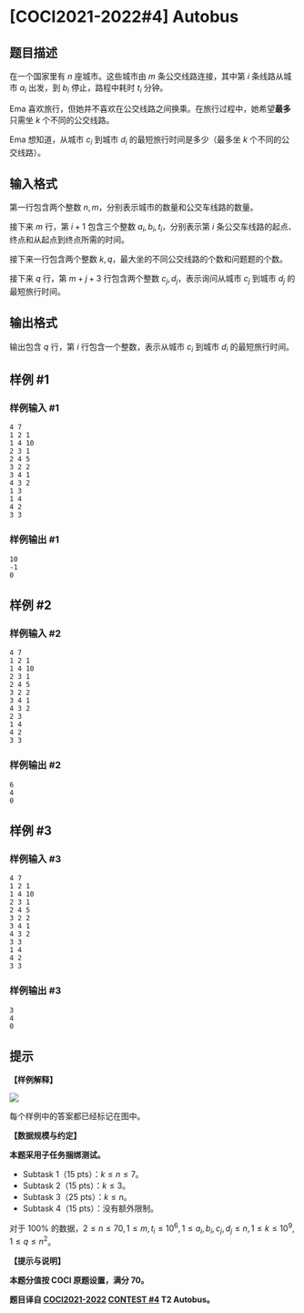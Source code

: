 # [COCI2021-2022#4] Autobus

## 题目描述

在一个国家里有 $n$ 座城市。这些城市由 $m$ 条公交线路连接，其中第 $i$ 条线路从城市 $a_i$ 出发，到 $b_i$ 停止，路程中耗时 $t_i$ 分钟。

Ema 喜欢旅行，但她并不喜欢在公交线路之间换乘。在旅行过程中，她希望**最多**只需坐 $k$ 个不同的公交线路。

Ema 想知道，从城市 $c_i$ 到城市 $d_i$ 的最短旅行时间是多少（最多坐 $k$ 个不同的公交线路）。

## 输入格式

第一行包含两个整数 $n,m$，分别表示城市的数量和公交车线路的数量。

接下来 $m$ 行，第 $i+1$ 包含三个整数 $a_i,b_i,t_i$，分别表示第 $i$ 条公交车线路的起点、终点和从起点到终点所需的时间。

接下来一行包含两个整数 $k,q$，最大坐的不同公交线路的个数和问题题的个数。

接下来 $q$ 行，第 $m+j+3$ 行包含两个整数 $c_j,d_j$，表示询问从城市 $c_j$ 到城市 $d_j$ 的最短旅行时间。

## 输出格式

输出包含 $q$ 行，第 $i$ 行包含一个整数，表示从城市 $c_i$ 到城市 $d_i$ 的最短旅行时间。

## 样例 #1

### 样例输入 #1
```
4 7
1 2 1
1 4 10
2 3 1
2 4 5
3 2 2
3 4 1
4 3 2
1 3
1 4
4 2
3 3
```

### 样例输出 #1

```
10
-1
0
```

## 样例 #2

### 样例输入 #2
```
4 7
1 2 1
1 4 10
2 3 1
2 4 5
3 2 2
3 4 1
4 3 2
2 3
1 4
4 2
3 3
```

### 样例输出 #2

```
6
4
0
```

## 样例 #3

### 样例输入 #3
```
4 7
1 2 1
1 4 10
2 3 1
2 4 5
3 2 2
3 4 1
4 3 2
3 3
1 4
4 2
3 3
```

### 样例输出 #3

```
3
4
0
```

## 提示

**【样例解释】**

![](https://cdn.luogu.com.cn/upload/image_hosting/kxv8k07a.png)

每个样例中的答案都已经标记在图中。

**【数据规模与约定】**

**本题采用子任务捆绑测试。**

- Subtask 1（15 pts）：$k ≤ n ≤ 7$。
- Subtask 2（15 pts）：$k ≤ 3$。
- Subtask 3（25 pts）：$k ≤ n$。
- Subtask 4（15 pts）：没有额外限制。

对于 $100\%$ 的数据，$2\le n \le 70,1\le m,t_i\le 10^6,1\le a_i,b_i,c_j,d_j\le n,1\le k\le10^9,1\le q \le n^2$。

**【提示与说明】**

**本题分值按 COCI 原题设置，满分 $70$。**

**题目译自 [COCI2021-2022](https://hsin.hr/coci/) [CONTEST #4](https://hsin.hr/coci/contest4_tasks.pdf) T2  Autobus。** 
